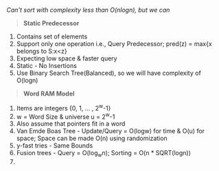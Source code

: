 
_Can't sort with complexity less than O(nlogn), but we can_

> **Static Predecessor**
1. Contains set of elements
2. Support only one operation i.e., Query Predecessor; pred(z) = max{x belongs to S:x<z}
3. Expecting low space & faster query
4. Static - No Insertions
5. Use Binary Search Tree(Balanced), so we will have complexity of O(logn)

> **Word RAM Model**
1. Items are integers {0, 1, ... , 2<sup>w</sup>-1}
2. w = Word Size & universe u = 2<sup>w</sup>-1
3. Also assume that pointers fit in a word
1. Van Emde Boas Tree - Update/Query = O(logw) for time & O(u) for space; Space can be made O(n) using randomization
2. y-fast tries - Same Bounds
3. Fusion trees - Query = O(log<sub>w</sub>n); Sorting = O(n * SQRT(logn))
4. 